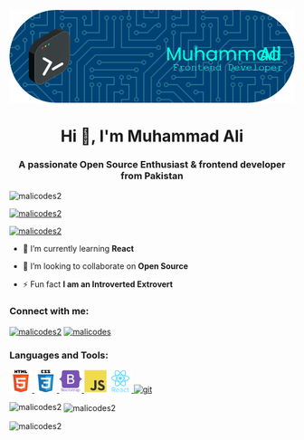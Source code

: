![Header](github-header-image.png)
<h1 align="center">Hi 👋, I'm Muhammad Ali</h1>
<h3 align="center">A passionate Open Source Enthusiast & frontend developer from Pakistan</h3>

<p align="left"> <img src="https://komarev.com/ghpvc/?username=malicodes2&label=Profile%20views&color=0e75b6&style=flat" alt="malicodes2" /> </p>

<p align="left"> <a href="https://github.com/ryo-ma/github-profile-trophy"><img src="https://github-profile-trophy.vercel.app/?username=malicodes2" alt="malicodes2" /></a> </p>

<p align="left"> <a href="https://twitter.com/malicodes2" target="blank"><img src="https://img.shields.io/twitter/follow/malicodes2?logo=twitter&style=for-the-badge" alt="malicodes2" /></a> </p>

- 🌱 I’m currently learning **React**

- 👯 I’m looking to collaborate on **Open Source**

- ⚡ Fun fact **I am an Introverted Extrovert**

<h3 align="left">Connect with me:</h3>
<p align="left">
<a href="https://twitter.com/malicodes2" target="blank"><img align="center" src="https://raw.githubusercontent.com/rahuldkjain/github-profile-readme-generator/master/src/images/icons/Social/twitter.svg" alt="malicodes2" height="30" width="40" /></a>
<a href="https://linkedin.com/in/malicodes" target="blank"><img align="center" src="https://raw.githubusercontent.com/rahuldkjain/github-profile-readme-generator/master/src/images/icons/Social/linked-in-alt.svg" alt="malicodes" height="30" width="40" /></a>
</p>

<h3 align="left">Languages and Tools:</h3>
<p align="left"> <a href="https://www.w3.org/html/" target="_blank" rel="noreferrer"> <img src="https://raw.githubusercontent.com/devicons/devicon/master/icons/html5/html5-original-wordmark.svg" alt="html5" width="40" height="40"/> </a> <a href="https://www.w3schools.com/css/" target="_blank" rel="noreferrer"> <img src="https://raw.githubusercontent.com/devicons/devicon/master/icons/css3/css3-original-wordmark.svg" alt="css3" width="40" height="40"/> </a> <a href="https://developer.mozilla.org/en-US/docs/Web/JavaScript" target="_blank" rel="noreferrer"> <a href="https://getbootstrap.com" target="_blank" rel="noreferrer"> <img src="https://raw.githubusercontent.com/devicons/devicon/master/icons/bootstrap/bootstrap-plain-wordmark.svg" alt="bootstrap" width="40" height="40"/> </a> <img src="https://raw.githubusercontent.com/devicons/devicon/master/icons/javascript/javascript-original.svg" alt="javascript" width="40" height="40"/> </a> <a href="https://reactjs.org/" target="_blank" rel="noreferrer"> <img src="https://raw.githubusercontent.com/devicons/devicon/master/icons/react/react-original-wordmark.svg" alt="react" width="40" height="40"/> </a> <a href="https://git-scm.com/" target="_blank" rel="noreferrer"> <img src="https://www.vectorlogo.zone/logos/git-scm/git-scm-icon.svg" alt="git" width="40" height="40"/> </a> </p>

<p><img align="left" src="https://github-readme-stats.vercel.app/api/top-langs?username=malicodes2&show_icons=true&locale=en&layout=compact" alt="malicodes2" /></p>

<p>&nbsp;<img align="center" src="https://github-readme-stats.vercel.app/api?username=malicodes2&show_icons=true&locale=en" alt="malicodes2" /></p>

<p><img align="center" src="https://github-readme-streak-stats.herokuapp.com/?user=malicodes2&" alt="malicodes2" /></p>
